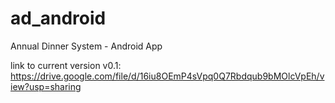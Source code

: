 # ad_android
Annual Dinner System - Android App

link to current version v0.1:
https://drive.google.com/file/d/16iu8OEmP4sVpq0Q7Rbdqub9bMOlcVpEh/view?usp=sharing
